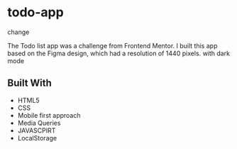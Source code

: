 # todo-app
change

The Todo list app was a challenge from Frontend Mentor. I built this app based on the Figma design, which had a resolution of 1440 pixels. with dark mode

## Built With
- HTML5
- CSS
- Mobile first approach
- Media Queries
- JAVASCPIRT
- LocalStorage
